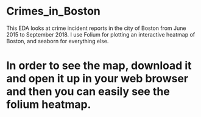 # Crimes_in_Boston
This EDA looks at crime incident reports in the city of Boston from June 2015 to September 2018. I use Folium for plotting an interactive heatmap of Boston, and seaborn for everything else.

# In order to see the map, download it and open it up in your web browser and then you can easily see the folium heatmap.

